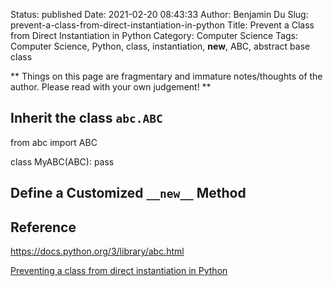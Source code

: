 Status: published
Date: 2021-02-20 08:43:33
Author: Benjamin Du
Slug: prevent-a-class-from-direct-instantiation-in-python
Title: Prevent a Class from Direct Instantiation in Python
Category: Computer Science
Tags: Computer Science, Python, class, instantiation, __new__, ABC, abstract base class

**
Things on this page are fragmentary and immature notes/thoughts of the author.
Please read with your own judgement!
**


## Inherit the class `abc.ABC`

from abc import ABC

class MyABC(ABC):
    pass

## Define a Customized `__new__` Method


## Reference

https://docs.python.org/3/library/abc.html

[Preventing a class from direct instantiation in Python](https://stackoverflow.com/questions/7989042/preventing-a-class-from-direct-instantiation-in-python)
